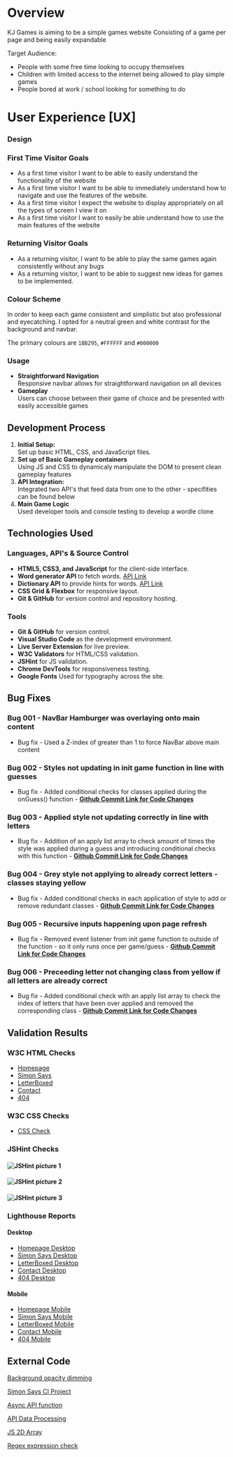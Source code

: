 # Overview
KJ Games is aiming to be a simple games website
Consisting of a game per page and being easily expandable

Target Audience:
- People with some free time looking to occupy themselves
- Children with limited access to the internet being allowed to play simple games
- People bored at work / school looking for something to do

# User Experience [UX]

### Design

### First Time Visitor Goals

- As a first time visitor I want to be able to easily understand the functionality of the website
- As a first time visitor I want to be able to immediately understand how to navigate and use the features of the website.
- As a first time visitor I expect the website to display appropriately on all the types of screen I view it on
- As a first time visitor I want to easily be able understand how to use the main features of the website

### Returning Visitor Goals

- As a returning visitor, I want to be able to play the same games again consistently without any bugs
- As a returning visitor, I want to be able to suggest new ideas for games to be implemented.

### Colour Scheme

In order to keep each game consistent and simplistic but also professional and eyecatching. I opted for a neutral green and white contrast for the background and navbar.

The primary colours are `1BB295`, `#FFFFFF` and `#000000`

### Usage
- **Straightforward Navigation**  
  Responsive navbar allows for straightforward navigation on all devices
- **Gameplay**  
  Users can choose between their game of choice and be presented with easily accessible games

## Development Process
1. **Initial Setup:**  
   Set up basic HTML, CSS, and JavaScript files.
2. **Set up of Basic Gameplay containers**  
   Using JS and CSS to dynamicaly manipulate the DOM to present clean gameplay features
3. **API Integration:**  
   Integrated two API's that feed data from one to the other - specifities can be found below
4. **Main Game Logic**  
   Used developer tools and console testing to develop a wordle clone

## Technologies Used

### Languages, API's & Source Control
- **HTML5, CSS3, and JavaScript** for the client-side interface.
- **Word generator API** to fetch words. [API Link](https://random-word-api.herokuapp.com/home)
- **Dictionary API** to provide hints for words. [API Link](https://dictionaryapi.dev)
- **CSS Grid & Flexbox** for responsive layout.
- **Git & GitHub** for version control and repository hosting.

### Tools
- **Git & GitHub** for version control.    
- **Visual Studio Code** as the development environment.  
- **Live Server Extension** for live preview.  
- **W3C Validators** for HTML/CSS validation.
- **JSHint** for JS validation.  
- **Chrome DevTools** for responsiveness testing.
- **Google Fonts** Used for typography across the site.

## Bug Fixes

### Bug 001 - NavBar Hamburger was overlaying onto main content 
- Bug fix - Used a Z-index of greater than 1 to force NavBar above main content 

### Bug 002 - Styles not updating in init game function in line with guesses 
- Bug fix - Added conditional checks for classes applied during the onGuess() function - **[Github Commit Link for Code Changes](https://github.com/Ljkkj7/Milestone2/commit/6aa3b99b220a09d0915aaa29d733f001fc2daccc)**

### Bug 003 - Applied style not updating correctly in line with letters
- Bug fix - Addition of an apply list array to check amount of times the style was applied during a guess and introducing conditional checks with this function - **[Github Commit Link for Code Changes](https://github.com/Ljkkj7/Milestone2/commit/a9ecf94dd60a493503ba9eaaccdd2390d97e95a1)**

### Bug 004 - Grey style not applying to already correct letters - classes staying yellow
- Bug fix - Added conditional checks in each application of style to add or remove redundant classes - **[Github Commit Link for Code Changes](https://github.com/Ljkkj7/Milestone2/commit/6687400bc331242f0cedc8b3c7511421df599e9d)**

### Bug 005 - Recursive inputs happening upon page refresh
- Bug fix - Removed event listener from init game function to outside of the function - so it only runs once per game/guess - **[Github Commit Link for Code Changes](https://github.com/Ljkkj7/Milestone2/commit/ebf052e7f20019762a48282b028e918f3332c883)**

### Bug 006 - Preceeding letter not changing class from yellow if all letters are already correct
- Bug fix - Added conditional check with an apply list array to check the index of letters that have been over applied and removed the corresponding class - **[Github Commit Link for Code Changes](https://github.com/Ljkkj7/Milestone2/commit/78343eea5e3a2c6fa035423730f62d60bac3f771)**

## Validation Results

### W3C HTML Checks

- [Homepage](assets/images/indexHTMLCheck.jpg)
- [Simon Says](assets/images/simonSaysHTMLCheck.jpg)
- [LetterBoxed](assets/images/letterBoxHTMLCheck.jpg)
- [Contact](assets/images/contactHTMLCheck.jpg)
- [404](assets/images/404HTMLCheck.jpg)

### W3C CSS Checks

- [CSS Check](assets/images/CSSValidation.jpg)

### JSHint Checks

#### ![JSHint picture 1](assets/images/JSHint1.jpg)
#### ![JSHint picture 2](assets/images/JSHint2.jpg)
#### ![JSHint picture 3](assets/images/JSHint3.jpg)

### Lighthouse Reports

#### Desktop

- [Homepage Desktop](assets/images/indexLighthouseReport.jpg)
- [Simon Says Desktop](assets/images/simonLighthouseReport.jpg)
- [LetterBoxed Desktop](assets/images/letterBoxLighthouseReport.jpg)
- [Contact Desktop](assets/images/contactLighthouseReport.jpg)
- [404 Desktop](assets/images/404LighthouseReport.jpg)
 
#### Mobile

- [Homepage Mobile](assets/images/indexLighthouseReportMobile.jpg)
- [Simon Says Mobile](assets/images/simonLighthouseReportMobile.jpg)
- [LetterBoxed Mobile](assets/images/letterBoxLighthouseReportMobile.jpg)
- [Contact Mobile](assets/images/contactLighthouseReportMobile.jpg)
- [404 Mobile](assets/images/404LighthouseReportMobile.jpg)
 

## External Code

[Background opacity dimming](https://stackoverflow.com/questions/2503907/placing-an-background-image-with-padding-in-h2-tag)

[Simon Says CI Project](https://github.com/Code-Institute-Solutions/Jest_Testing_Part2)

[Async API function](https://stackoverflow.com/questions/74950445/store-fetch-data-in-variable-to-access-it-later)

[API Data Processing](https://stackoverflow.com/questions/74092112/how-to-pass-api-data-into-a-variable-for-later-use-using-javascript)

[JS 2D Array](https://www.freecodecamp.org/news/javascript-2d-arrays/)

[Regex expression check](https://www.w3resource.com/javascript/form/all-letters-field.php#:~:text=You%20can%20write%20a%20JavaScript,HTML%20form%20contains%20only%20letters.&text=To%20get%20a%20string%20contains,%2F%20which%20allows%20only%20letters.)

